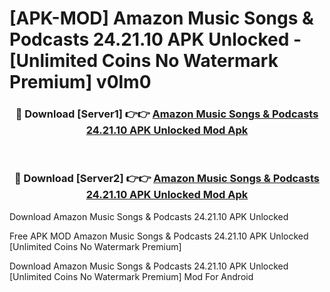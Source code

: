 # [APK-MOD] Amazon Music  Songs & Podcasts 24.21.10 APK Unlocked - [Unlimited Coins No Watermark Premium] v0lm0



<div align="center">
<h3>🔴 Download [Server1] 👉👉 <a href="https://momento.my/?title=Amazon_Music__Songs_&_Podcasts_24.21.10_APK_Unlocked">Amazon Music  Songs & Podcasts 24.21.10 APK Unlocked Mod Apk</a></h3><br>

<h3>🔴 Download [Server2] 👉👉 <a href="https://momento.my/?title=Amazon_Music__Songs_&_Podcasts_24.21.10_APK_Unlocked">Amazon Music  Songs & Podcasts 24.21.10 APK Unlocked Mod Apk</a></h3>
</div>



Download Amazon Music  Songs & Podcasts 24.21.10 APK Unlocked 

Free APK MOD Amazon Music  Songs & Podcasts 24.21.10 APK Unlocked [Unlimited Coins No Watermark Premium]

Download Amazon Music  Songs & Podcasts 24.21.10 APK Unlocked [Unlimited Coins No Watermark Premium] Mod For Android
